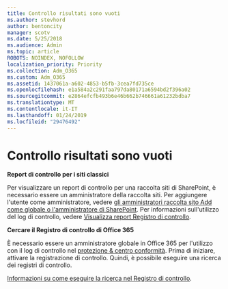 ```yaml
---
title: Controllo risultati sono vuoti
ms.author: stevhord
author: bentoncity
manager: scotv
ms.date: 5/25/2018
ms.audience: Admin
ms.topic: article
ROBOTS: NOINDEX, NOFOLLOW
localization_priority: Priority
ms.collection: Adm_O365
ms.custom: Adm_O365
ms.assetid: 1437061a-a602-4853-b5fb-3cea7fd735ce
ms.openlocfilehash: e1a584a2c291faa797da80171a6594bd2f396a02
ms.sourcegitcommit: e2864efcfb493b6e46b662b746661a61232bdba7
ms.translationtype: MT
ms.contentlocale: it-IT
ms.lasthandoff: 01/24/2019
ms.locfileid: "29476492"
---
```

# <a name="auditing-results-are-blank"></a>Controllo risultati sono vuoti

 **Report di controllo per i siti classici**
  
Per visualizzare un report di controllo per una raccolta siti di SharePoint, è necessario essere un amministratore della raccolta siti. Per aggiungere l'utente come amministratore, vedere [gli amministratori raccolta sito Add come globale o l'amministratore di SharePoint](https://go.microsoft.com/fwlink/?linkid=869390). Per informazioni sull'utilizzo del log di controllo, vedere [Visualizza report Registro di controllo](https://go.microsoft.com/fwlink/?linkid=395237). 
  
 **Cercare il Registro di controllo di Office 365**
  
È necessario essere un amministratore globale in Office 365 per l'utilizzo con il log di controllo nel [protezione &amp; centro conformità](https://protection.office.com). Prima di iniziare, attivare la registrazione di controllo. Quindi, è possibile eseguire una ricerca dei registri di controllo. 
  
[Informazioni su come eseguire la ricerca nel Registro di controllo](https://go.microsoft.com/fwlink/?linkid=708432).
  


